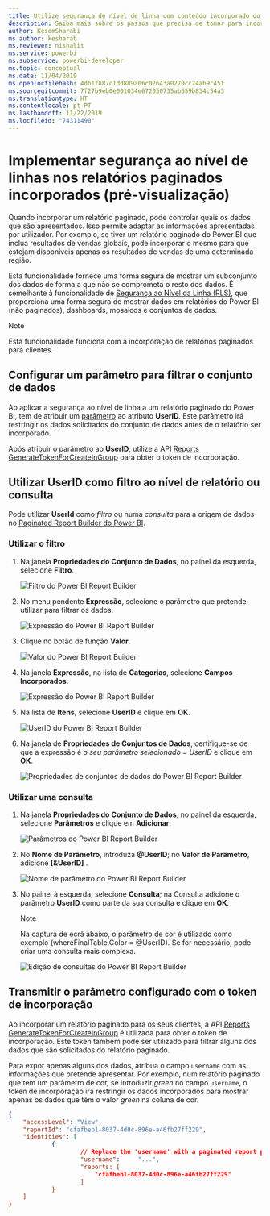 ```yaml
---
title: Utilize segurança de nível de linha com conteúdo incorporado do Power BI
description: Saiba mais sobre os passos que precisa de tomar para incorporar conteúdo do Power BI na sua aplicação.
author: KesemSharabi
ms.author: kesharab
ms.reviewer: nishalit
ms.service: powerbi
ms.subservice: powerbi-developer
ms.topic: conceptual
ms.date: 11/04/2019
ms.openlocfilehash: 4db1f887c1dd889a06c02643a0270cc24ab9c45f
ms.sourcegitcommit: 7f27b9eb0e001034e672050735ab659b834c54a3
ms.translationtype: HT
ms.contentlocale: pt-PT
ms.lasthandoff: 11/22/2019
ms.locfileid: "74311490"
---
```

# <a name="implementing-row-level-security-in-embedded-paginated-reports-preview"></a>Implementar segurança ao nível de linhas nos relatórios paginados incorporados (pré-visualização)

Quando incorporar um relatório paginado, pode controlar quais os dados que são apresentados. Isso permite adaptar as informações apresentadas por utilizador. Por exemplo, se tiver um relatório paginado do Power BI que inclua resultados de vendas globais, pode incorporar o mesmo para que estejam disponíveis apenas os resultados de vendas de uma determinada região.

Esta funcionalidade fornece uma forma segura de mostrar um subconjunto dos dados de forma a que não se comprometa o resto dos dados. É semelhante à funcionalidade de [Segurança ao Nível da Linha (RLS)](embedded-row-level-security.md), que proporciona uma forma segura de mostrar dados em relatórios do Power BI (não paginados), dashboards, mosaicos e conjuntos de dados.  

> [!Note]
> Esta funcionalidade funciona com a incorporação de relatórios paginados para clientes.

## <a name="configuring-a-parameter-to-filter-the-dataset"></a>Configurar um parâmetro para filtrar o conjunto de dados

Ao aplicar a segurança ao nível de linha a um relatório paginado do Power BI, tem de atribuir um [parâmetro](../report-builder-parameters.md) ao atributo **UserID**. Este parâmetro irá restringir os dados solicitados do conjunto de dados antes de o relatório ser incorporado.

Após atribuir o parâmetro ao **UserID**, utilize a API [Reports GenerateTokenForCreateInGroup](https://docs.microsoft.com/rest/api/power-bi/embedtoken/reports_generatetokenforcreateingroup) para obter o token de incorporação.

## <a name="use-userid-as-a-filter-at-report-or-query-level"></a>Utilizar UserID como filtro ao nível de relatório ou consulta

Pode utilizar **UserId** como *filtro* ou numa *consulta* para a origem de dados no [Paginated Report Builder do Power BI](../report-builder-power-bi.md).

### <a name="using-the-filter"></a>Utilizar o filtro

1. Na janela **Propriedades do Conjunto de Dados**, no painel da esquerda, selecione **Filtro**.

    ![Filtro do Power BI Report Builder](media/embedded-paginated-reports-secure-data/filter.png)

2. No menu pendente **Expressão**, selecione o parâmetro que pretende utilizar para filtrar os dados.

     ![Expressão do Power BI Report Builder](media/embedded-paginated-reports-secure-data/expression.png)

3. Clique no botão de função **Valor**. 

    ![Valor do Power BI Report Builder](media/embedded-paginated-reports-secure-data/function.png)

4. Na janela **Expressão**, na lista de **Categorias**, selecione **Campos Incorporados**.

    ![Expressão do Power BI Report Builder](media/embedded-paginated-reports-secure-data/built-in-fields.png)

5. Na lista de **Itens**, selecione **UserID** e clique em **OK**.

    ![UserID do Power BI Report Builder](media/embedded-paginated-reports-secure-data/userid.png)

6. Na janela de **Propriedades de Conjuntos de Dados**, certifique-se de que a expressão é *o seu parâmetro selecionado = UserID* e clique em **OK**.

    ![Propriedades de conjuntos de dados do Power BI Report Builder](media/embedded-paginated-reports-secure-data/verify.png)

### <a name="using-a-query"></a>Utilizar uma consulta

1. Na janela **Propriedades do Conjunto de Dados**, no painel da esquerda, selecione **Parâmetros** e clique em **Adicionar**.

    ![Parâmetros do Power BI Report Builder](media/embedded-paginated-reports-secure-data/parameters.png)

2. No **Nome de Parâmetro**, introduza **\@UserID**; no **Valor de Parâmetro**, adicione **[&UserID]** .

    ![Nome de parâmetro do Power BI Report Builder](media/embedded-paginated-reports-secure-data/parameter-name.png) 

3. No painel à esquerda, selecione **Consulta**; na Consulta adicione o parâmetro **UserID** como parte da sua consulta e clique em **OK**.
    > [!NOTE]
    > Na captura de ecrã abaixo, o parâmetro de cor é utilizado como exemplo (whereFinalTable.Color = @UserID). Se for necessário, pode criar uma consulta mais complexa.

    ![Edição de consultas do Power BI Report Builder](media/embedded-paginated-reports-secure-data/query-edit.png)

## <a name="passing-the-configured-parameter-using-the-embed-token"></a>Transmitir o parâmetro configurado com o token de incorporação

Ao incorporar um relatório paginado para os seus clientes, a API [Reports GenerateTokenForCreateInGroup](https://docs.microsoft.com/rest/api/power-bi/embedtoken/reports_generatetokenforcreateingroup) é utilizada para obter o token de incorporação. Este token também pode ser utilizado para filtrar alguns dos dados que são solicitados do relatório paginado.

Para expor apenas alguns dos dados, atribua o campo `username` com as informações que pretende apresentar. Por exemplo, num relatório paginado que tem um parâmetro de cor, se introduzir *green* no campo `username`, o token de incorporação irá restringir os dados incorporados para mostrar apenas os dados que têm o valor *green* na coluna de cor.

```JSON
{
    "accessLevel": "View",
    "reportId": "cfafbeb1-8037-4d0c-896e-a46fb27ff229",
    "identities": [
            {
                    // Replace the 'username' with a paginated report parameter
                    "username":     "...",
                    "reports: [
                        "cfafbeb1-8037-4d0c-896e-a46fb27ff229"
                    ]
            }
    ]
}
```
